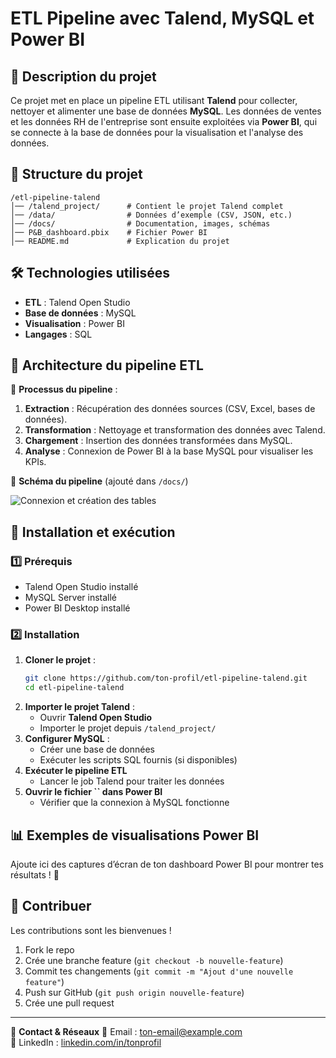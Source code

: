 # ETL Pipeline avec Talend, MySQL et Power BI

## 📌 Description du projet

Ce projet met en place un pipeline ETL utilisant **Talend** pour collecter, nettoyer et alimenter une base de données **MySQL**. Les données de ventes et les données RH de l'entreprise sont ensuite exploitées via **Power BI**, qui se connecte à la base de données pour la visualisation et l'analyse des données.

## 📁 Structure du projet

```
/etl-pipeline-talend  
│── /talend_project/      # Contient le projet Talend complet  
│── /data/                # Données d’exemple (CSV, JSON, etc.)  
│── /docs/                # Documentation, images, schémas  
│── P&B_dashboard.pbix    # Fichier Power BI  
│── README.md             # Explication du projet  
```

## 🛠 Technologies utilisées

- **ETL** : Talend Open Studio
- **Base de données** : MySQL
- **Visualisation** : Power BI
- **Langages** : SQL

## 🔄 Architecture du pipeline ETL

📌 **Processus du pipeline** :

1. **Extraction** : Récupération des données sources (CSV, Excel, bases de données).
2. **Transformation** : Nettoyage et transformation des données avec Talend.
3. **Chargement** : Insertion des données transformées dans MySQL.
4. **Analyse** : Connexion de Power BI à la base MySQL pour visualiser les KPIs.

📌 **Schéma du pipeline** (ajouté dans `/docs/`)

![Connexion et création des tables](https://github.com/user-attachments/assets/f52a7872-3e89-4ace-8e5a-dadabaa7b8a7)


## 🚀 Installation et exécution

### 1️⃣ Prérequis

- Talend Open Studio installé
- MySQL Server installé
- Power BI Desktop installé

### 2️⃣ Installation

1. **Cloner le projet** :
   ```bash
   git clone https://github.com/ton-profil/etl-pipeline-talend.git
   cd etl-pipeline-talend
   ```
2. **Importer le projet Talend** :
   - Ouvrir **Talend Open Studio**
   - Importer le projet depuis `/talend_project/`
3. **Configurer MySQL** :
   - Créer une base de données
   - Exécuter les scripts SQL fournis (si disponibles)
4. **Exécuter le pipeline ETL**
   - Lancer le job Talend pour traiter les données
5. **Ouvrir le fichier **``** dans Power BI**
   - Vérifier que la connexion à MySQL fonctionne

## 📊 Exemples de visualisations Power BI

Ajoute ici des captures d’écran de ton dashboard Power BI pour montrer tes résultats ! 📸

## 🤝 Contribuer

Les contributions sont les bienvenues !

1. Fork le repo
2. Crée une branche feature (`git checkout -b nouvelle-feature`)
3. Commit tes changements (`git commit -m "Ajout d'une nouvelle feature"`)
4. Push sur GitHub (`git push origin nouvelle-feature`)
5. Crée une pull request


---

🚀 **Contact & Réseaux** 📧 Email : [ton-email@example.com](mailto\:ton-email@example.com)\
🔗 LinkedIn : [linkedin.com/in/tonprofil](https://linkedin.com/in/tonprofil)

